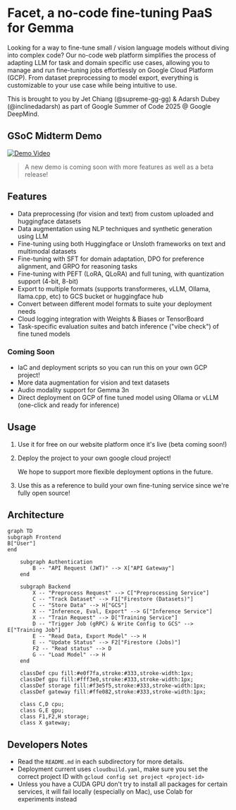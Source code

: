 # Facet, a no-code fine-tuning PaaS for Gemma

Looking for a way to fine-tune small / vision language models without diving into complex code? Our no-code web platform simplifies the process of adapting LLM for task and domain specific use cases, allowing you to manage and run fine-tuning jobs effortlessly on Google Cloud Platform (GCP). From dataset preprocessing to model export, everything is customizable to your use case while being intuitive to use.

This is brought to you by Jet Chiang (@supreme-gg-gg) & Adarsh Dubey (@inclinedadarsh) as part of Google Summer of Code 2025 @ Google DeepMind.

## GSoC Midterm Demo

[![Demo Video](https://img.youtube.com/vi/r4jW997KXvc/0.jpg)](https://www.youtube.com/watch?v=r4jW997KXvc)

> A new demo is coming soon with more features as well as a beta release!

## Features

- Data preprocessing (for vision and text) from custom uploaded and huggingface datasets
- Data augmentation using NLP techniques and synthetic generation using LLM
- Fine-tuning using both Huggingface or Unsloth frameworks on text and multimodal datasets
- Fine-tuning with SFT for domain adaptation, DPO for preference alignment, and GRPO for reasoning tasks
- Fine-tuning with PEFT (LoRA, QLoRA) and full tuning, with quantization support (4-bit, 8-bit)
- Export to multiple formats (supports transformeres, vLLM, Ollama, llama.cpp, etc) to GCS bucket or huggingface hub
- Convert between different model formats to suite your deployment needs
- Cloud logging integration with Weights & Biases or TensorBoard
- Task-specific evaluation suites and batch inference ("vibe check") of fine tuned models

### Coming Soon

- IaC and deployment scripts so you can run this on your own GCP project!
- More data augmentation for vision and text datasets
- Audio modality support for Gemma 3n
- Direct deployment on GCP of fine tuned model using Ollama or vLLM (one-click and ready for inference)

## Usage

1. Use it for free on our website platform once it's live (beta coming soon!)

2. Deploy the project to your own google cloud project!

   We hope to support more flexible deployment options in the future.

3. Use this as a reference to build your own fine-tuning service since we're fully open source!

## Architecture

```mermaid
graph TD
subgraph Frontend
B["User"]
end

    subgraph Authentication
        B -- "API Request (JWT)" --> X["API Gateway"]
    end

    subgraph Backend
        X -- "Preprocess Request" --> C["Preprocessing Service"]
        C -- "Track Dataset" --> F1["Firestore (Datasets)"]
        C -- "Store Data" --> H["GCS"]
        X -- "Inference, Eval, Export" --> G["Inference Service"]
        X -- "Train Request" --> D["Training Service"]
        D -- "Trigger Job (gRPC) & Write Config to GCS" --> E["Training Job"]
        E -- "Read Data, Export Model" --> H
        E -- "Update Status" --> F2["Firestore (Jobs)"]
        F2 -- "Read status" --> D
        G -- "Load Model" --> H
    end

    classDef cpu fill:#e0f7fa,stroke:#333,stroke-width:1px;
    classDef gpu fill:#fff3e0,stroke:#333,stroke-width:1px;
    classDef storage fill:#f3e5f5,stroke:#333,stroke-width:1px;
    classDef gateway fill:#ffe082,stroke:#333,stroke-width:1px;

    class C,D cpu;
    class G,E gpu;
    class F1,F2,H storage;
    class X gateway;
```

## Developers Notes

- Read the `README.md` in each subdirectory for more details.
- Deployment current uses `cloudbuild.yaml`, make sure you set the correct project ID with `gcloud config set project <project-id>`
- Unless you have a CUDA GPU don't try to install all packages for certain services, it will fail locally (especially on Mac), use Colab for experiments instead
